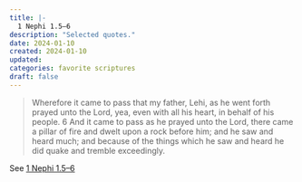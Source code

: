 ```yaml
---
title: |-
  1 Nephi 1.5–6
description: "Selected quotes."
date: 2024-01-10
created: 2024-01-10
updated: 
categories: favorite scriptures
draft: false
---
```


> Wherefore it came to pass that my father, Lehi, as he went forth prayed unto the Lord, yea, even with all his heart, in behalf of his people.  6 And it came to pass as he prayed unto the Lord, there came a pillar of fire and dwelt upon a rock before him; and he saw and heard much; and because of the things which he saw and heard he did quake and tremble exceedingly.

See [1 Nephi 1.5–6](https://www.churchofjesuschrist.org/study/scriptures/bofm/1-ne/1?id=p5-p6&lang=eng#p5)